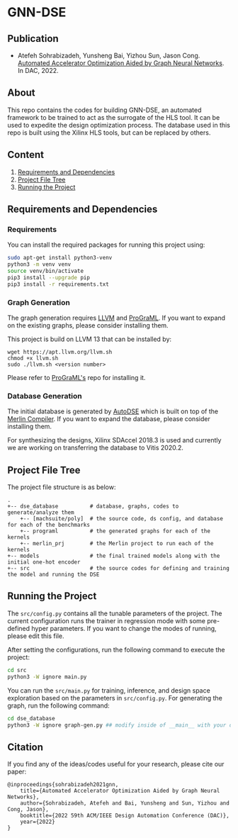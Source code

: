 # GNN-DSE

## Publication

+ Atefeh Sohrabizadeh, Yunsheng Bai, Yizhou Sun, Jason Cong. [Automated Accelerator Optimization Aided by Graph Neural Networks](https://web.cs.ucla.edu/~atefehsz/publication/_DAC_22__GNN_DSE.pdf). In DAC, 2022.

## About
This repo contains the codes for building GNN-DSE, an automated framework to be trained to act as the surrogate of the HLS tool. It can be used to expedite the design optimization process. The database used in this repo is built using the Xilinx HLS tools, but can be replaced by others.


## Content
1. [Requirements and Dependencies](#requirements-and-dependencies)
2. [Project File Tree](#project-file-tree)
3. [Running the Project](#running-the-project)


## Requirements and Dependencies

### Requirements
You can install the required packages for running this project using:

````bash
sudo apt-get install python3-venv
python3 -m venv venv
source venv/bin/activate
pip3 install --upgrade pip
pip3 install -r requirements.txt
````

### Graph Generation
The graph generation requires [LLVM](https://clang.llvm.org/get_started.html) and [ProGraML](https://github.com/ChrisCummins/ProGraML). If you want to expand on the existing graphs, please consider installing them.

This project is build on LLVM 13 that can be installed by:

```
wget https://apt.llvm.org/llvm.sh
chmod +x llvm.sh
sudo ./llvm.sh <version number>
```

Please refer to [ProGraML's](https://github.com/ChrisCummins/ProGraML) repo for installing it.


### Database Generation
The initial database is generated by [AutoDSE](https://github.com/UCLA-VAST/AutoDSE) which is built on top of the [Merlin Compiler](https://github.com/Xilinx/merlin-compiler). If you want to expand the database, please consider installing them.

For synthesizing the designs, Xilinx SDAccel 2018.3 is used and currently we are working on transferring the database to Vitis 2020.2.


## Project File Tree
The project file structure is as below:

````
.
+-- dse_database          # database, graphs, codes to generate/analyze them
    +-- [machsuite/poly]  # the source code, ds config, and database for each of the benchmarks
    +-- programl          # the generated graphs for each of the kernels
    +-- merlin_prj        # the Merlin project to run each of the kernels
+-- models                # the final trained models along with the initial one-hot encoder
+-- src                   # the source codes for defining and training the model and running the DSE
````


## Running the Project

The `src/config.py` contains all the tunable parameters of the project. The current configuration runs the trainer in regression mode with some pre-defined hyper parameters. If you want to change the modes of running, please edit this file.

After setting the configurations, run the following command to execute the project:

````bash
cd src
python3 -W ignore main.py
````

You can run the `src/main.py` for training, inference, and design space exploration based on the parameters in `src/config.py`. For generating the graph, run the following command: 

````bash
cd dse_database
python3 -W ignore graph-gen.py ## modify inside of __main__ with your desired kernels
````


## Citation
If you find any of the ideas/codes useful for your research, please cite our paper:

	@inproceedings{sohrabizadeh2021gnn,
        title={Automated Accelerator Optimization Aided by Graph Neural Networks},
        author={Sohrabizadeh, Atefeh and Bai, Yunsheng and Sun, Yizhou and Cong, Jason},
        booktitle={2022 59th ACM/IEEE Design Automation Conference (DAC)},
        year={2022}
    }
